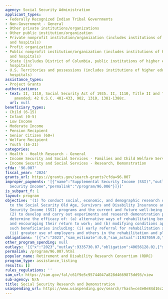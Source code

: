 ```yaml
---
agency: Social Security Administration
applicant_types:
- Federally Recognized Indian Tribal Governments
- Non-Government - General
- Other private institutions/organizations
- Other public institution/organization
- Private nonprofit institution/organization (includes institutions of higher education
  and hospitals)
- Profit organization
- Public nonprofit institution/organization (includes institutions of higher education
  and hospitals)
- State (includes District of Columbia, public institutions of higher education and
  hospitals)
- U.S. Territories and possessions (includes institutions of higher education and
  hospitals)
assistance_types:
- Project Grants
authorizations:
- text: II, 1110, Social Security Act of 1935. II, 1110, Title II and Title XVI, as
    amended; 42 U.S.C. 401-433, 902, 1310, 1381-1388c.
  url: null
beneficiary_types:
- Child (6-15)
- Infant (0-5)
- Low Income
- Moderate Income
- Pension Recipient
- Senior Citizen (60+)
- Welfare Recipient
- Youth (16-21)
categories:
- Health - Health Research - General
- Income Security and Social Services - Families and Child Welfare Services
- Income Security and Social Services - Research, Demonstration
cfda: '96.007'
fiscal_year: '2024'
grants_url: https://grants.gov/search-grants?cfda=96.007
improper_payments: '[{"name":"Supplemental Security Income (SSI)","outlays":61048745891.0,"improper_payments":6482841706.0,"insufficient_payment":0.0,"high_priority":true,"related_programs":[{"id":"96.006","name":"Supplemental
  Security Income","permalink":"/program/96.006"}]}]'
is_subpart_f: 1
layout: program
objective: '(1) To conduct social, economic, and demographic research on topics important
  to the Social Security Old Age, Survivors and Disability Insurance and Supplemental
  Security Income (SSI) programs and the current and future well-being of their beneficiaries;
  (2) to develop and carry out experiments and research demonstration projects to
  determine the efficacy of: (a) alternative ways of rehabilitating beneficiaries
  and encouraging their return to work; and (b) modifying conditions applicable to
  such beneficiaries including: (i) early referral for rehabilitation services; and
  (ii) greater use of employers and others in the rehabilitation and placement process.'
obligations: '[{"x":"2023","sam_estimate":0.0,"sam_actual":11937059.0,"usa_spending_actual":23937059.0},{"x":"2024","sam_estimate":0.0,"sam_actual":16719069.0,"usa_spending_actual":22119069.0},{"x":"2025","sam_estimate":0.0,"sam_actual":16719069.0,"usa_spending_actual":0.0}]'
other_program_spending: null
outlays: '[{"x":"2023","outlay":9335730.07,"obligation":40656128.0},{"x":"2024","outlay":8317.39,"obligation":5400000.0},{"x":"2025","outlay":0.0,"obligation":0.0}]'
permalink: /program/96.007.html
popular_name: Retirement and Disability Research Consortium (RDRC)
program_type: assistance_listing
results: []
rules_regulations: ''
sam_url: https://sam.gov/fal/c61f9e5c95744047a828d4669875dd93/view
sub-agency: N/A
title: Social Security Research and Demonstration
usaspending_url: https://www.usaspending.gov/search/?hash=ce3e0e84d16c28413df9f8ca397ecd70
---
```


